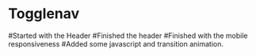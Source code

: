 # Togglenav
#Started with the Header
#Finished the header
#Finished with the mobile responsiveness
#Added some javascript and transition animation.
